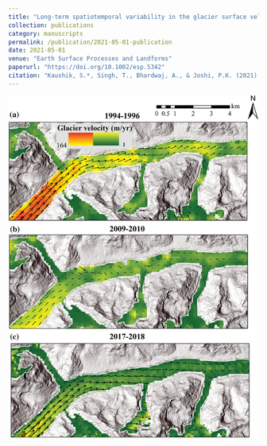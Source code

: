 ```yaml
---
title: "Long-term spatiotemporal variability in the glacier surface velocity of Eastern Himalayan glaciers, India"
collection: publications
category: manuscripts
permalink: /publication/2021-05-01-publication
date: 2021-05-01
venue: "Earth Surface Processes and Landforms"
paperurl: "https://doi.org/10.1002/esp.5342"
citation: "Kaushik, S.*, Singh, T., Bhardwaj, A., & Joshi, P.K. (2021). Long-term spatiotemporal variability in the glacier surface velocity of Eastern Himalayan glaciers, India. Earth Surface Processes and Landforms."
---
```


![Long-term spatiotemporal variability in the glacier surface velocity of Eastern Himalayan glaciers, India](../images/ESP.jpg)
